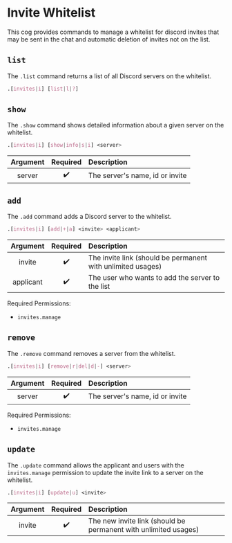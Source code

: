 # Invite Whitelist

This cog provides commands to manage a whitelist for discord invites that may be sent in the chat and automatic deletion of invites not on the list.


## `list`

The `.list` command returns a list of all Discord servers on the whitelist.

```css
.[invites|i] [list|l|?]
```


## `show`

The `.show` command shows detailed information about a given server on the whitelist.

```css
.[invites|i] [show|info|s|i] <server>
```

|Argument|Required|Description|
|:------:|:------:|:----------|
|server|:heavy_check_mark:|The server's name, id or invite|


## `add`

The `.add` command adds a Discord server to the whitelist.

```css
.[invites|i] [add|+|a] <invite> <applicant>
```

|Argument|Required|Description|
|:------:|:------:|:----------|
|invite|:heavy_check_mark:|The invite link (should be permanent with unlimited usages)|
|applicant|:heavy_check_mark:|The user who wants to add the server to the list|

Required Permissions:

- `invites.manage`


## `remove`

The `.remove` command removes a server from the whitelist.

```css
.[invites|i] [remove|r|del|d|-] <server>
```

|Argument|Required|Description|
|:------:|:------:|:----------|
|server|:heavy_check_mark:|The server's name, id or invite|

Required Permissions:

- `invites.manage`


## `update`

The `.update` command allows the applicant and users with the `invites.manage` permission to update the invite link to a server on the whitelist.

```css
.[invites|i] [update|u] <invite>
```

|Argument|Required|Description|
|:------:|:------:|:----------|
|invite|:heavy_check_mark:|The new invite link (should be permanent with unlimited usages)|
